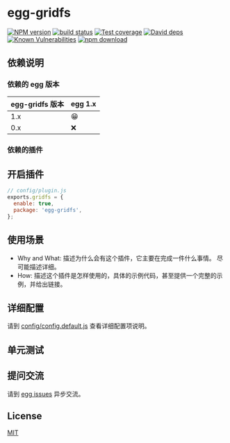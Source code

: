 # egg-gridfs

[![NPM version][npm-image]][npm-url]
[![build status][travis-image]][travis-url]
[![Test coverage][codecov-image]][codecov-url]
[![David deps][david-image]][david-url]
[![Known Vulnerabilities][snyk-image]][snyk-url]
[![npm download][download-image]][download-url]

[npm-image]: https://img.shields.io/npm/v/egg-gridfs.svg?style=flat-square
[npm-url]: https://npmjs.org/package/egg-gridfs
[travis-image]: https://img.shields.io/travis/eggjs/egg-gridfs.svg?style=flat-square
[travis-url]: https://travis-ci.org/eggjs/egg-gridfs
[codecov-image]: https://img.shields.io/codecov/c/github/eggjs/egg-gridfs.svg?style=flat-square
[codecov-url]: https://codecov.io/github/eggjs/egg-gridfs?branch=master
[david-image]: https://img.shields.io/david/eggjs/egg-gridfs.svg?style=flat-square
[david-url]: https://david-dm.org/eggjs/egg-gridfs
[snyk-image]: https://snyk.io/test/npm/egg-gridfs/badge.svg?style=flat-square
[snyk-url]: https://snyk.io/test/npm/egg-gridfs
[download-image]: https://img.shields.io/npm/dm/egg-gridfs.svg?style=flat-square
[download-url]: https://npmjs.org/package/egg-gridfs

<!--
Description here.
-->

## 依赖说明

### 依赖的 egg 版本

egg-gridfs 版本 | egg 1.x
--- | ---
1.x | 😁
0.x | ❌

### 依赖的插件
<!--

如果有依赖其它插件，请在这里特别说明。如

- security
- multipart

-->

## 开启插件

```js
// config/plugin.js
exports.gridfs = {
  enable: true,
  package: 'egg-gridfs',
};
```

## 使用场景

- Why and What: 描述为什么会有这个插件，它主要在完成一件什么事情。
尽可能描述详细。
- How: 描述这个插件是怎样使用的，具体的示例代码，甚至提供一个完整的示例，并给出链接。

## 详细配置

请到 [config/config.default.js](config/config.default.js) 查看详细配置项说明。

## 单元测试

<!-- 描述如何在单元测试中使用此插件，例如 schedule 如何触发。无则省略。-->

## 提问交流

请到 [egg issues](https://github.com/eggjs/egg/issues) 异步交流。

## License

[MIT](LICENSE)
